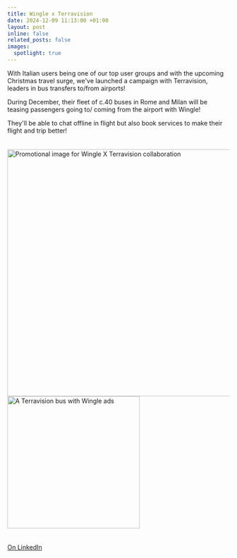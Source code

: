 ```yaml
---
title: Wingle x Terravision
date: 2024-12-09 11:13:00 +01:00
layout: post
inline: false
related_posts: false
images:
  spotlight: true
---
```


With Italian users being one of our top user groups and with the upcoming Christmas travel surge, we've launched a campaign with Terravision, leaders in bus transfers to/from airports!

During December, their fleet of c.40 buses in Rome and Milan will be teasing passengers going to/ coming from the airport with Wingle! 

They'll be able to chat offline in flight but also book services to make their flight and trip better!

<div class="spotlight-group" style="padding-top: 20px; padding-bottom: 20px">
	<a class="spotlight" style="padding-top: 20px; padding-bottom: 20px" href="https://media.licdn.com/dms/image/v2/D4D22AQH7YbnXklsGFA/feedshare-shrink_2048_1536/feedshare-shrink_2048_1536/0/1733734918904?e=1740614400&v=beta&t=xVujTm0Y6uJBMXR5GZJA_ZD4AIscLlrEn0hrCSdQEWc">
	    <img src="https://media.licdn.com/dms/image/v2/D4D22AQH7YbnXklsGFA/feedshare-shrink_2048_1536/feedshare-shrink_2048_1536/0/1733734918904?e=1740614400&v=beta&t=xVujTm0Y6uJBMXR5GZJA_ZD4AIscLlrEn0hrCSdQEWc" width="560px" alt="Promotional image for Wingle X Terravision collaboration"/>
	</a>
	<a class="spotlight" style="padding-top: 20px; padding-bottom: 20px" href="https://media.licdn.com/dms/image/v2/D4D22AQHAeKAaWrUwpQ/feedshare-shrink_1280/feedshare-shrink_1280/0/1733734918281?e=1740614400&v=beta&t=aniiajr_3XdYRnsgrJpc7F6O7yz0EC1mmdolkpH7h-Y">
	    <img src="https://media.licdn.com/dms/image/v2/D4D22AQHAeKAaWrUwpQ/feedshare-shrink_1280/feedshare-shrink_1280/0/1733734918281?e=1740614400&v=beta&t=aniiajr_3XdYRnsgrJpc7F6O7yz0EC1mmdolkpH7h-Y" width="300px" alt="A Terravision bus with Wingle ads"/>
	</a>
</div>

[On LinkedIn](https://www.linkedin.com/posts/lets-wingle_with-italian-users-being-one-of-our-top-user-activity-7271811309581590531-BFR9/?utm_source=share&utm_medium=member_desktop)